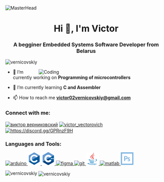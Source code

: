 ![MasterHead](https://cdn.ttgtmedia.com/visuals/searchEnterpriseLinux/server_distributions/enterpriselinux_article_027.jpg)
<h1 align="center">Hi 👋, I'm Victor</h1>
<h3 align="center">A begginer Embedded Systems Software Developer from Belarus</h3>

<p align="left"> <img src="https://komarev.com/ghpvc/?username=vernicovskiy&label=Profile%20views&color=0e75b6&style=flat" alt="vernicovskiy" /> </p>
<img align="right" alt="Coding" width="400" src="https://cdn.dribbble.com/users/1162077/screenshots/3848914/programmer.gif">

- 🔭 I’m currently working on **Programming of microcontrollers**

- 🌱 I’m currently learning **C and Assembler**

- 📫 How to reach me **victor02vernicovskiy@gmail.com**

<h3 align="left">Connect with me:</h3>
<p align="left">
<a href="www.linkedin.com/in/vi-ver" target="blank"><img align="center" src="https://raw.githubusercontent.com/rahuldkjain/github-profile-readme-generator/master/src/images/icons/Social/linked-in-alt.svg" alt="виктор верниковский" height="30" width="40" /></a>
<a href="https://instagram.com/victor_vectorovich" target="blank"><img align="center" src="https://raw.githubusercontent.com/rahuldkjain/github-profile-readme-generator/master/src/images/icons/Social/instagram.svg" alt="victor_vectorovich" height="30" width="40" /></a>
<a href="https://discord.gg/https://discord.gg/GPRnzF9H" target="blank"><img align="center" src="https://raw.githubusercontent.com/rahuldkjain/github-profile-readme-generator/master/src/images/icons/Social/discord.svg" alt="https://discord.gg/GPRnzF9H" height="30" width="40" /></a>
</p>

<h3 align="left">Languages and Tools:</h3>
<p align="left"> <a href="https://www.arduino.cc/" target="_blank" rel="noreferrer"> <img src="https://cdn.worldvectorlogo.com/logos/arduino-1.svg" alt="arduino" width="40" height="40"/> </a> <a href="https://www.cprogramming.com/" target="_blank" rel="noreferrer"> <img src="https://raw.githubusercontent.com/devicons/devicon/master/icons/c/c-original.svg" alt="c" width="40" height="40"/> </a> <a href="https://www.w3schools.com/cpp/" target="_blank" rel="noreferrer"> <img src="https://raw.githubusercontent.com/devicons/devicon/master/icons/cplusplus/cplusplus-original.svg" alt="cplusplus" width="40" height="40"/> </a> <a href="https://www.figma.com/" target="_blank" rel="noreferrer"> <img src="https://www.vectorlogo.zone/logos/figma/figma-icon.svg" alt="figma" width="40" height="40"/> </a> <a href="https://git-scm.com/" target="_blank" rel="noreferrer"> <img src="https://www.vectorlogo.zone/logos/git-scm/git-scm-icon.svg" alt="git" width="40" height="40"/> </a> <a href="https://www.java.com" target="_blank" rel="noreferrer"> <img src="https://raw.githubusercontent.com/devicons/devicon/master/icons/java/java-original.svg" alt="java" width="40" height="40"/> </a> <a href="https://www.mathworks.com/" target="_blank" rel="noreferrer"> <img src="https://upload.wikimedia.org/wikipedia/commons/2/21/Matlab_Logo.png" alt="matlab" width="40" height="40"/> </a> <a href="https://www.photoshop.com/en" target="_blank" rel="noreferrer"> <img src="https://raw.githubusercontent.com/devicons/devicon/master/icons/photoshop/photoshop-line.svg" alt="photoshop" width="40" height="40"/> </a> </p>

<p><img align="left" src="https://github-readme-stats.vercel.app/api/top-langs?username=vernicovskiy&show_icons=true&locale=en&layout=compact" alt="vernicovskiy" /></p>

<p>&nbsp;<img align="center" src="https://github-readme-stats.vercel.app/api?username=vernicovskiy&show_icons=true&locale=en" alt="vernicovskiy" /></p>
